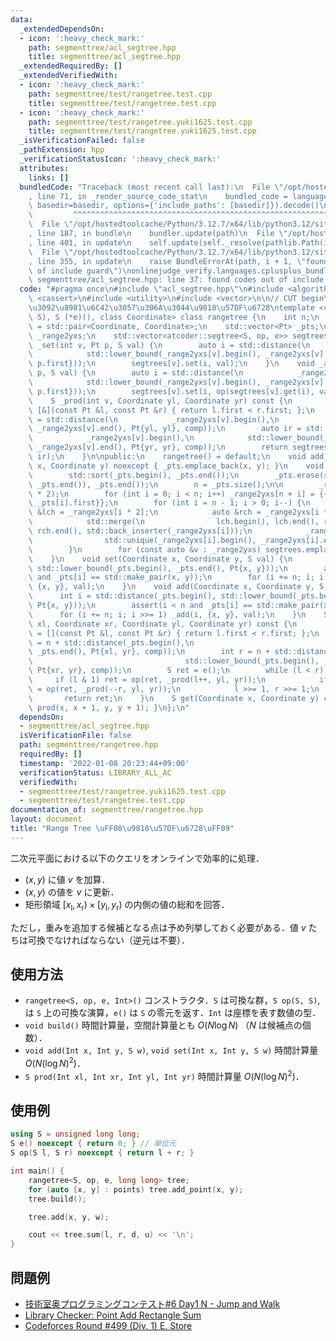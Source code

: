 ```yaml
---
data:
  _extendedDependsOn:
  - icon: ':heavy_check_mark:'
    path: segmenttree/acl_segtree.hpp
    title: segmenttree/acl_segtree.hpp
  _extendedRequiredBy: []
  _extendedVerifiedWith:
  - icon: ':heavy_check_mark:'
    path: segmenttree/test/rangetree.test.cpp
    title: segmenttree/test/rangetree.test.cpp
  - icon: ':heavy_check_mark:'
    path: segmenttree/test/rangetree.yuki1625.test.cpp
    title: segmenttree/test/rangetree.yuki1625.test.cpp
  _isVerificationFailed: false
  _pathExtension: hpp
  _verificationStatusIcon: ':heavy_check_mark:'
  attributes:
    links: []
  bundledCode: "Traceback (most recent call last):\n  File \"/opt/hostedtoolcache/Python/3.12.7/x64/lib/python3.12/site-packages/onlinejudge_verify/documentation/build.py\"\
    , line 71, in _render_source_code_stat\n    bundled_code = language.bundle(stat.path,\
    \ basedir=basedir, options={'include_paths': [basedir]}).decode()\n          \
    \         ^^^^^^^^^^^^^^^^^^^^^^^^^^^^^^^^^^^^^^^^^^^^^^^^^^^^^^^^^^^^^^^^^^^^^^^^^^^^^^^^^\n\
    \  File \"/opt/hostedtoolcache/Python/3.12.7/x64/lib/python3.12/site-packages/onlinejudge_verify/languages/cplusplus.py\"\
    , line 187, in bundle\n    bundler.update(path)\n  File \"/opt/hostedtoolcache/Python/3.12.7/x64/lib/python3.12/site-packages/onlinejudge_verify/languages/cplusplus_bundle.py\"\
    , line 401, in update\n    self.update(self._resolve(pathlib.Path(included), included_from=path))\n\
    \  File \"/opt/hostedtoolcache/Python/3.12.7/x64/lib/python3.12/site-packages/onlinejudge_verify/languages/cplusplus_bundle.py\"\
    , line 355, in update\n    raise BundleErrorAt(path, i + 1, \"found codes out\
    \ of include guard\")\nonlinejudge_verify.languages.cplusplus_bundle.BundleErrorAt:\
    \ segmenttree/acl_segtree.hpp: line 37: found codes out of include guard\n"
  code: "#pragma once\n#include \"acl_segtree.hpp\"\n#include <algorithm>\n#include\
    \ <cassert>\n#include <utility>\n#include <vector>\n\n// CUT begin\n// \u9006\u5143\
    \u3092\u8981\u6C42\u3057\u306A\u3044\u9818\u57DF\u6728\ntemplate <class S, S (*op)(S,\
    \ S), S (*e)(), class Coordinate> class rangetree {\n    int n;\n    using Pt\
    \ = std::pair<Coordinate, Coordinate>;\n    std::vector<Pt> _pts;\n    std::vector<std::vector<Pt>>\
    \ _range2yxs;\n    std::vector<atcoder::segtree<S, op, e>> segtrees;\n    void\
    \ _set(int v, Pt p, S val) {\n        auto i = std::distance(\n            _range2yxs[v].begin(),\n\
    \            std::lower_bound(_range2yxs[v].begin(), _range2yxs[v].end(), Pt{p.second,\
    \ p.first}));\n        segtrees[v].set(i, val);\n    }\n    void _add(int v, Pt\
    \ p, S val) {\n        auto i = std::distance(\n            _range2yxs[v].begin(),\n\
    \            std::lower_bound(_range2yxs[v].begin(), _range2yxs[v].end(), Pt{p.second,\
    \ p.first}));\n        segtrees[v].set(i, op(segtrees[v].get(i), val));\n    }\n\
    \    S _prod(int v, Coordinate yl, Coordinate yr) const {\n        auto comp =\
    \ [&](const Pt &l, const Pt &r) { return l.first < r.first; };\n        auto il\
    \ = std::distance(\n            _range2yxs[v].begin(),\n            std::lower_bound(_range2yxs[v].begin(),\
    \ _range2yxs[v].end(), Pt{yl, yl}, comp));\n        auto ir = std::distance(\n\
    \            _range2yxs[v].begin(),\n            std::lower_bound(_range2yxs[v].begin(),\
    \ _range2yxs[v].end(), Pt{yr, yr}, comp));\n        return segtrees[v].prod(il,\
    \ ir);\n    }\n\npublic:\n    rangetree() = default;\n    void add_point(Coordinate\
    \ x, Coordinate y) noexcept { _pts.emplace_back(x, y); }\n    void build() {\n\
    \        std::sort(_pts.begin(), _pts.end());\n        _pts.erase(std::unique(_pts.begin(),\
    \ _pts.end()), _pts.end());\n        n = _pts.size();\n\n        _range2yxs.resize(n\
    \ * 2);\n        for (int i = 0; i < n; i++) _range2yxs[n + i] = {{_pts[i].second,\
    \ _pts[i].first}};\n        for (int i = n - 1; i > 0; i--) {\n            auto\
    \ &lch = _range2yxs[i * 2];\n            auto &rch = _range2yxs[i * 2 + 1];\n\
    \            std::merge(\n                lch.begin(), lch.end(), rch.begin(),\
    \ rch.end(), std::back_inserter(_range2yxs[i]));\n            _range2yxs[i].erase(\n\
    \                std::unique(_range2yxs[i].begin(), _range2yxs[i].end()), _range2yxs[i].end());\n\
    \        }\n        for (const auto &v : _range2yxs) segtrees.emplace_back(v.size());\n\
    \    }\n    void set(Coordinate x, Coordinate y, S val) {\n        int i = std::distance(_pts.begin(),\
    \ std::lower_bound(_pts.begin(), _pts.end(), Pt{x, y}));\n        assert(i < n\
    \ and _pts[i] == std::make_pair(x, y));\n        for (i += n; i; i >>= 1) _set(i,\
    \ {x, y}, val);\n    }\n    void add(Coordinate x, Coordinate y, S val) {\n  \
    \      int i = std::distance(_pts.begin(), std::lower_bound(_pts.begin(), _pts.end(),\
    \ Pt{x, y}));\n        assert(i < n and _pts[i] == std::make_pair(x, y));\n  \
    \      for (i += n; i; i >>= 1) _add(i, {x, y}, val);\n    }\n    S prod(Coordinate\
    \ xl, Coordinate xr, Coordinate yl, Coordinate yr) const {\n        auto comp\
    \ = [](const Pt &l, const Pt &r) { return l.first < r.first; };\n        int l\
    \ = n + std::distance(_pts.begin(),\n                                  std::lower_bound(_pts.begin(),\
    \ _pts.end(), Pt{xl, yr}, comp));\n        int r = n + std::distance(_pts.begin(),\n\
    \                                  std::lower_bound(_pts.begin(), _pts.end(),\
    \ Pt{xr, yr}, comp));\n        S ret = e();\n        while (l < r) {\n       \
    \     if (l & 1) ret = op(ret, _prod(l++, yl, yr));\n            if (r & 1) ret\
    \ = op(ret, _prod(--r, yl, yr));\n            l >>= 1, r >>= 1;\n        }\n \
    \       return ret;\n    }\n    S get(Coordinate x, Coordinate y) const { return\
    \ prod(x, x + 1, y, y + 1); }\n};\n"
  dependsOn:
  - segmenttree/acl_segtree.hpp
  isVerificationFile: false
  path: segmenttree/rangetree.hpp
  requiredBy: []
  timestamp: '2022-01-08 20:23:44+09:00'
  verificationStatus: LIBRARY_ALL_AC
  verifiedWith:
  - segmenttree/test/rangetree.yuki1625.test.cpp
  - segmenttree/test/rangetree.test.cpp
documentation_of: segmenttree/rangetree.hpp
layout: document
title: "Range Tree \uFF08\u9818\u57DF\u6728\uFF09"
---
```


二次元平面における以下のクエリをオンラインで効率的に処理．

- $(x, y)$ に値 $v$ を加算．
- $(x, y)$ の値を $v$ に更新．
- 矩形領域 $\left[x_\mathrm{l}, x_\mathrm{r}\right) \times \left[y_\mathrm{l}, y_\mathrm{r}\right)$ の内側の値の総和を回答．

ただし，重みを追加する候補となる点は予め列挙しておく必要がある．値 $v$ たちは可換でなければならない（逆元は不要）．

## 使用方法

- `rangetree<S, op, e, Int>()` コンストラクタ．`S` は可換な群，`S op(S, S)`, は `S` 上の可換な演算，`e()` は `S` の零元を返す．`Int` は座標を表す数値の型．
- `void build()` 時間計算量，空間計算量とも $O(N \log N)$ （$N$ は候補点の個数）．
- `void add(Int x, Int y, S w)`, `void set(Int x, Int y, S w)` 時間計算量 $O(N (\log N)^2)$．
- `S prod(Int xl, Int xr, Int yl, Int yr)` 時間計算量 $O(N (\log N)^2)$．

## 使用例

```cpp
using S = unsigned long long;
S e() noexcept { return 0; } // 単位元
S op(S l, S r) noexcept { return l + r; }

int main() {
    rangetree<S, op, e, long long> tree;
    for (auto [x, y] : points) tree.add_point(x, y);
    tree.build();

    tree.add(x, y, w);

    cout << tree.sum(l, r, d, u) << '\n';
}
```

## 問題例

- [技術室奥プログラミングコンテスト#6 Day1 N - Jump and Walk](https://atcoder.jp/contests/tkppc6-1/tasks/tkppc6_1_n)
- [Library Checker: Point Add Rectangle Sum](https://judge.yosupo.jp/problem/point_add_rectangle_sum)
- [Codeforces Round #499 (Div. 1) E. Store](https://codeforces.com/contest/1010/problem/E)
